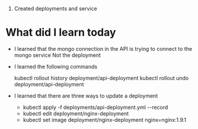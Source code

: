 1.  Created deployments and service

# What did I learn today

- I learned that the mongo connection in the API is trying to connect to the mongo service Not the deployment


- I learned the following commands

    kubectl rollout history deployment/api-deployment
    kubectl rollout undo deployment/api-deployment

- I learned that there are three ways to update a deployment
    * kubectl apply -f deployments/api-deployment.yml --record
    * kubectl edit deployment/nginx-deployment
    * kubectl set image deployment/nginx-deployment nginx=nginx:1.9.1
